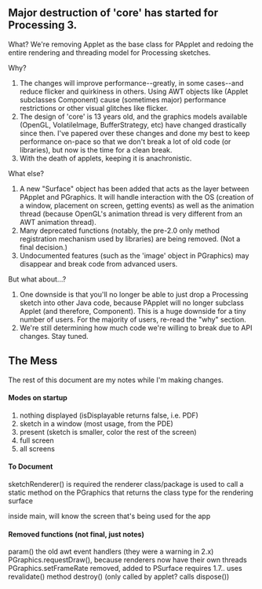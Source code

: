## Major destruction of 'core' has started for Processing 3.

What?
We're removing Applet as the base class for PApplet and redoing the entire rendering and threading model for Processing sketches.

Why?
1. The changes will improve performance--greatly, in some cases--and reduce flicker and quirkiness in others. Using AWT objects like (Applet subclasses Component) cause (sometimes major) performance restrictions or other visual glitches like flicker.
2. The design of 'core' is 13 years old, and the graphics models available (OpenGL, VolatileImage, BufferStrategy, etc) have changed drastically since then. I've papered over these changes and done my best to keep performance on-pace so that we don't break a lot of old code (or libraries), but now is the time for a clean break.
3. With the death of applets, keeping it is anachronistic.

What else?
1. A new "Surface" object has been added that acts as the layer between PApplet and PGraphics. It will handle interaction with the OS (creation of a window, placement on screen, getting events) as well as the animation thread (because OpenGL's animation thread is very different from an AWT animation thread).
2. Many deprecated functions (notably, the pre-2.0 only method registration mechanism used by libraries) are being removed. (Not a final decision.) 
3. Undocumented features (such as the 'image' object in PGraphics) may disappear and break code from advanced users.

But what about...? 
1. One downside is that you'll no longer be able to just drop a Processing sketch into other Java code, because PApplet will no longer subclass Applet (and therefore, Component). This is a huge downside for a tiny number of users. For the majority of users, re-read the "why" section.
2. We're still determining how much code we're willing to break due to API changes. Stay tuned.

## The Mess

The rest of this document are my notes while I'm making changes.

#### Modes on startup
1. nothing displayed (isDisplayable returns false, i.e. PDF)
2. sketch in a window (most usage, from the PDE)
3. present (sketch is smaller, color the rest of the screen)
4. full screen
5. all screens

#### To Document
sketchRenderer() is required
the renderer class/package is used to call a static method on the PGraphics
  that returns the class type for the rendering surface

inside main, will know the screen that's being used for the app

#### Removed functions (not final, just notes)
param() 
the old awt event handlers (they were a warning in 2.x)
PGraphics.requestDraw(), because renderers now have their own threads
PGraphics.setFrameRate removed, added to PSurface
requires 1.7.. uses revalidate() method
destroy() (only called by applet? calls dispose())

